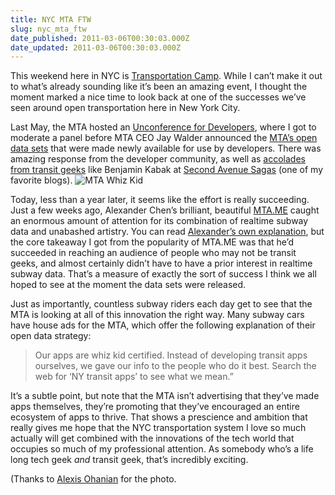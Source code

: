 ```yaml
---
title: NYC MTA FTW
slug: nyc_mta_ftw
date_published: 2011-03-06T00:30:03.000Z
date_updated: 2011-03-06T00:30:03.000Z
---
```


This weekend here in NYC is [Transportation Camp](http://transportationcamp.org/). While I can’t make it out to what’s already sounding like it’s been an amazing event, I thought the moment marked a nice time to look back at one of the successes we’ve seen around open transportation here in New York City.

Last May, the MTA hosted an [Unconference for Developers](http://mta.info/developers/conf.html), where I got to moderate a panel before MTA CEO Jay Walder announced the [MTA’s open data sets](http://mta.info/developers/) that were made newly available for use by developers. There was amazing response from the developer community, as well as [accolades from transit geeks](http://secondavenuesagas.com/2010/04/28/mta-google-to-host-developers-unconference/) like Benjamin Kabak at [Second Avenue Sagas](http://secondavenuesagas.com/) (one of my favorite blogs).
![MTA Whiz Kid](http://dashes.com/anil/images/whiz-kid.jpg)

Today, less than a year later, it seems like the effort is really succeeding. Just a few weeks ago, Alexander Chen’s brilliant, beautiful [MTA.ME](http://mta.me/) caught an enormous amount of attention for its combination of realtime subway data and unabashed artistry. You can read [Alexander’s own explanation](http://blog.chenalexander.com/2011/conductor-mta/), but the core takeaway I got from the popularity of MTA.ME was that he’d succeeded in reaching an audience of people who may not be transit geeks, and almost certainly didn’t have to have a prior interest in realtime subway data. That’s a measure of exactly the sort of success I think we all hoped to see at the moment the data sets were released.

Just as importantly, countless subway riders each day get to see that the MTA is looking at all of this innovation the right way. Many subway cars have house ads for the MTA, which offer the following explanation of their open data strategy:

> Our apps are whiz kid certified. Instead of developing transit apps ourselves, we gave our info to the people who do it best. Search the web for ‘NY transit apps’ to see what we mean.”

It’s a subtle point, but note that the MTA isn’t advertising that they’ve made apps themselves, they’re promoting that they’ve encouraged an entire ecosystem of apps to thrive. That shows a prescience and ambition that really gives me hope that the NYC transportation system I love so much actually will get combined with the innovations of the tech world that occupies so much of my professional attention. As somebody who’s a life long tech geek *and* transit geek, that’s incredibly exciting.

(Thanks to [Alexis Ohanian](http://twitter.com/#!/kn0thing/status/40851327852486656) for the photo.

